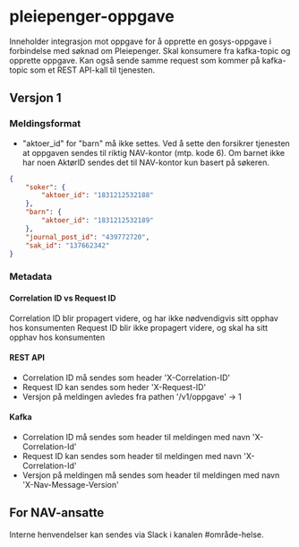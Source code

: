 # pleiepenger-oppgave

Inneholder integrasjon mot oppgave for å opprette en gosys-oppgave i forbindelse med søknad om Pleiepenger.
Skal konsumere fra kafka-topic og opprette oppgave.
Kan også sende samme request som kommer på kafka-topic som et REST API-kall til tjenesten.

## Versjon 1
### Meldingsformat
- "aktoer_id" for "barn" må ikke settes. Ved å sette den forsikrer tjenesten at oppgaven sendes til riktig NAV-kontor (mtp. kode 6). Om barnet ikke har noen AktørID sendes det til NAV-kontor kun basert på søkeren.

```json
{
	"soker": {
		"aktoer_id": "1831212532188"
	},
	"barn": {
		"aktoer_id": "1831212532189"
	},
	"journal_post_id": "439772720",
	"sak_id": "137662342"
}
```

### Metadata
#### Correlation ID vs Request ID
Correlation ID blir propagert videre, og har ikke nødvendigvis sitt opphav hos konsumenten
Request ID blir ikke propagert videre, og skal ha sitt opphav hos konsumenten

#### REST API
- Correlation ID må sendes som header 'X-Correlation-ID'
- Request ID kan sendes som heder 'X-Request-ID'
- Versjon på meldingen avledes fra pathen '/v1/oppgave' -> 1


#### Kafka
- Correlation ID må sendes som header til meldingen med navn 'X-Correlation-Id'
- Request ID kan sendes som header til meldingen med navn 'X-Correlation-Id'
- Versjon på meldingen må sendes som header til meldingen med navn 'X-Nav-Message-Version'

## For NAV-ansatte

Interne henvendelser kan sendes via Slack i kanalen #område-helse.
